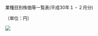 業種目別株価等一覧表(平成30年１・２月分)

（単位：円）

![](https://www.nta.go.jp/tmp/03644a81-45cc-4db6-8a85-c1a89c8eb1f0/images/ddf5e4abe5eb3f746dca6f7b04f09fefb80c7904e950322bf9b68e9c45df88ba.jpg)